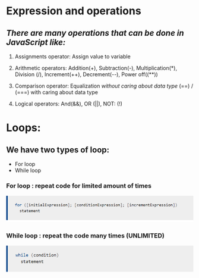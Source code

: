 # Expression and operations
## *There are many operations that can be done in JavaScript like:*
1. Assignments operator: Assign value to variable
2. Arithmetic operators: Addition(+), Subtraction(-), Multiplication(*), Division (/), Increment(++), Decrement(--), Power off((**))

3. Comparison operator: Equalization *without caring about data type* (==) / (===) with caring about data type

4. Logical operators:
 And(&&), OR (||), NOT: (!)


# Loops:
## We have two types of loop: 
- For loop
- While loop 


### For loop : repeat code for limited  amount of times

![for](for.PNG)

### While loop : repeat the code many times (UNLIMITED)
![while](While.PNG)
